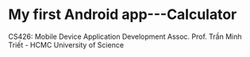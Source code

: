 # My first Android app---Calculator
CS426: Mobile Device Application Development
Assoc. Prof. Trần Minh Triết - HCMC University of Science
